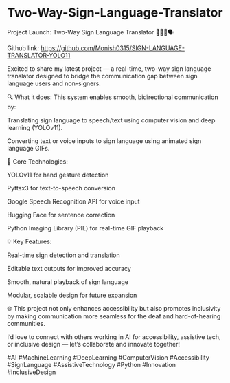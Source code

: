 # Two-Way-Sign-Language-Translator

Project Launch: Two-Way Sign Language Translator 🤝🧏‍♀️🗣️

Github link: https://github.com/Monish0315/SIGN-LANGUAGE-TRANSLATOR-YOLO11

Excited to share my latest project — a real-time, two-way sign language translator designed to bridge the communication gap between sign language users and non-signers.

🔍 What it does:
This system enables smooth, bidirectional communication by:

Translating sign language to speech/text using computer vision and deep learning (YOLOv11).

Converting text or voice inputs to sign language using animated sign language GIFs.

🧠 Core Technologies:

YOLOv11 for hand gesture detection

Pyttsx3 for text-to-speech conversion

Google Speech Recognition API for voice input

Hugging Face for sentence correction

Python Imaging Library (PIL) for real-time GIF playback

💡 Key Features:

Real-time sign detection and translation

Editable text outputs for improved accuracy

Smooth, natural playback of sign language

Modular, scalable design for future expansion

🌐 This project not only enhances accessibility but also promotes inclusivity by making communication more seamless for the deaf and hard-of-hearing communities.

I’d love to connect with others working in AI for accessibility, assistive tech, or inclusive design — let’s collaborate and innovate together!

#AI #MachineLearning #DeepLearning #ComputerVision #Accessibility #SignLanguage #AssistiveTechnology #Python #Innovation #InclusiveDesign
